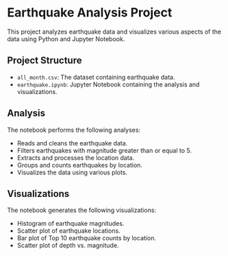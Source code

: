 # Earthquake Analysis Project

This project analyzes earthquake data and visualizes various aspects of the data using Python and Jupyter Notebook.

## Project Structure

- `all_month.csv`: The dataset containing earthquake data.
- `earthquake.ipynb`: Jupyter Notebook containing the analysis and visualizations.

## Analysis

The notebook performs the following analyses:

- Reads and cleans the earthquake data.
- Filters earthquakes with magnitude greater than or equal to 5.
- Extracts and processes the location data.
- Groups and counts earthquakes by location.
- Visualizes the data using various plots.

## Visualizations

The notebook generates the following visualizations:

- Histogram of earthquake magnitudes.
- Scatter plot of earthquake locations.
- Bar plot of Top 10 earthquake counts by location.
- Scatter plot of depth vs. magnitude.
